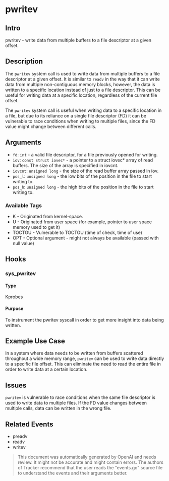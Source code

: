 
# pwritev

## Intro
pwritev - write data from multiple buffers to a file descriptor at a given offset.

## Description
The `pwritev` system call is used to write data from multiple buffers to a file descriptor at a given offset. It is similar to `readv` in the way that it can write data from multiple non-contiguous memory blocks, however, the data is written to a specific location instead of just to a file descriptor. This can be useful for writing data at a specific location, regardless of the current file offset.

The `pwritev` system call is useful when writing data to a specific location in a file, but due to its reliance on a single file descriptor (FD) it can be vulnerable to race conditions when writing to multiple files, since the FD value might change between different calls.

## Arguments
* `fd`: `int` - a valid file descriptor, for a file previously opened for writing.
* `iov`: `const struct iovec*` - a pointer to a struct iovec* array of read buffers. The size of the array is specified in iovcnt.
* `iovcnt`: `unsigned long` - the size of the read buffer array passed in iov.
* `pos_l`: `unsigned long` - the low bits of the position in the file to start writing to.
* `pos_h`: `unsigned long` - the high bits of the position in the file to start writing to.

### Available Tags
* K - Originated from kernel-space.
* U - Originated from user space (for example, pointer to user space memory used to get it)
* TOCTOU - Vulnerable to TOCTOU (time of check, time of use)
* OPT - Optional argument - might not always be available (passed with null value)

## Hooks
### sys_pwritev
#### Type
Kprobes
#### Purpose
To instrument the pwritev syscall in order to get more insight into data being written.

## Example Use Case
In a system where data needs to be written from buffers scattered throughout a wide memory range, `pwritev` can be used to write data directly to a specific file offset. This can eliminate the need to read the entire file in order to write data at a certain location.

## Issues
`pwritev` is vulnerable to race conditions when the same file descriptor is used to write data to multiple files. If the FD value changes between multiple calls, data can be written in the wrong file.

## Related Events
* preadv
* readv
* writev

> This document was automatically generated by OpenAI and needs review. It might
> not be accurate and might contain errors. The authors of Tracker recommend that
> the user reads the "events.go" source file to understand the events and their
> arguments better.
